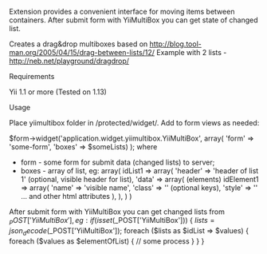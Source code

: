 Extension provides a convenient interface for moving items between containers.
After submit form with YiiMultiBox you can get state of changed list.

Creates a drag&drop multiboxes based on http://blog.tool-man.org/2005/04/15/drag-between-lists/12/
Example with 2 lists - http://neb.net/playground/dragdrop/

Requirements

Yii 1.1 or more (Tested on 1.13)

Usage

Place yiimultibox folder in /protected/widget/. Add to form views as needed:

$form->widget('application.widget.yiimultibox.YiiMultiBox', array(
    'form' => 'some-form',
    'boxes' => $someLists)
);
where
 - form - some form for submit data (changed lists) to server;
 - boxes - array of list, eg:
    array(
        idList1 => array(
            'header' => 'header of list 1' (optional, visible header for list),
            'data' => array( (elements)
                idElement1 => array(
                    'name' => 'visible name',
                    'class' => '' (optional keys),
                    'style' => ''
                    ... and other html attributes
                ),
            ),
        )
    )

After submit form with YiiMultiBox you can get changed lists from $_POST['YiiMultiBox'], eg:
    if (isset($_POST['YiiMultiBox'])) {
        $lists = json_decode($_POST['YiiMultiBox']);
        foreach ($lists as $idList => $values) {
            foreach ($values as $elementOfList) {
            // some process
            }
        }
    }
